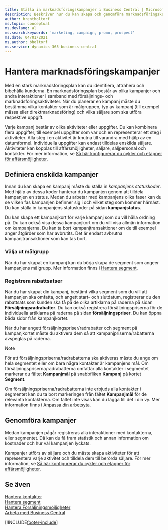 ```yaml
---
title: Ställa in marknadsföringskampanjer i Business Central | Microsoft Docs
description: Beskriver hur du kan skapa och genomföra marknadsföringskampanjer i Business Central för att identifiera och attrahera potentiella kunder och bibehålla befintliga.
author: brentholtorf
ms.topic: conceptual
ms.devlang: al
ms.search.keywords: 'marketing, campaign, promo, prospect'
ms.date: 04/01/2021
ms.author: bholtorf
ms.service: dynamics-365-business-central
---
```

# Hantera marknadsföringskampanjer
Med en stark marknadsföringsplan kan du identifiera, attrahera och bibehålla kunderna. En marknadsföringsplan består av olika kampanjer och andra interaktioner i samband med försäljnings- och marknadsföringsaktiviteter. När du planerar en kampanj måste du bestämma vilka kontakter som är målgruppen, typ av kampanj (till exempel mässa eller direktmarknadsföring) och vilka säljare som ska utföra respektive uppgift.

Varje kampanj består av olika aktiviteter eller uppgifter. Du kan kombinera flera uppgifter, till exempel uppgifter som var och en representerar ett steg i aktiviteter. Alla steg i en aktivitet är knutna till varandra med hjälp av en datumformel. Individuella uppgifter kan endast tilldelas enskilda säljare. Aktiviteter kan kopplas till affärsmöjligheter, säljare, säljpersonal och kontakter. För mer information, se [Så här konfigurerar du cykler och etapper för affärsmöjligheter](marketing-how-setup-opportunity-sales-cycles-stages.md).

## Definiera enskilda kampanjer
Innan du kan skapa en kampanj måste du ställa in *kampanjens statuskoder*. Med hjälp av dessa koder hanterar du kampanjen genom att tilldela kampanjen en status. Medan du arbetar med kampanjens olika faser kan du se vilken fas kampanjen befinner sig i och vilket steg som kommer härnäst. Du kan ställa in kampanjens statuskoder på sidan **kampanjstatus**.

Du kan skapa ett kampanjkort för varje kampanj som du vill hålla ordning på. Du kan också visa dessa kampanjkort om du vill visa allmän information om kampanjerna.
Du kan ta bort kampanjtransaktioner om de till exempel anger åtgärder som har avbrutits. Det är endast avbrutna kampanjtransaktioner som kan tas bort.

### Välja ut målgrupp
När du har skapat en kampanj kan du börja skapa de segment som angeer kampanjens målgrupp. Mer information finns i [Hantera segment](marketing-segments.md).

### Registrera rabattsatser
När du har skapat din kampanj, bestämt vilka segment som du vill att kampanjen ska omfatta, och angett start- och slutdatum, registrerar du den rabattsats som kunden ska få på de olika artiklarna på raderna på sidan **Försäljningsradrabatter**. Du kan också registrera försäljningspriserna för de individuella artiklarna på raderna på sidan **försäljningspriser**. Du kan öppna båda sidor från kampanjkortet.

 När du har angett försäljningspriser/radrabatter och segment på kampanjkortet måste du aktivera dem så att kampanjpriserna/rabatterna avspeglas på raderna.

> [!NOTE]  
>   För att försäljningspriserna/radrabatterna ska aktiveras måste du ange om hela segmentet eller om bara några kontakter är kampanjens mål. Om försäljningspriserna/radrabatterna omfattar alla kontakter i segmentet markerar du fältet **Kampanjmål** på snabbfliken **Kampanj** på kortet **Segment**.

Om försäljningspriserna/radrabatterna inte erbjuds alla kontakter i segmentet kan du ta bort markeringen från fältet **Kampanjmål** för de relevanta kontakterna. Om fältet inte visas kan du lägga till det i din vy. Mer information finns i [Anpassa din arbetsyta](ui-personalization-user.md).

## Genomföra kampanjer
Medan kampanjen pågår registreras alla interaktioner med kontakterna, eller segmentet. Då kan du få fram statistik och annan information om kostnader och hur väl kampanjen lyckats.

Kampanjer utförs av säljare och du måste skapa aktiviteter för att representera varje aktivitet och tilldela dem till berörda säljare. För mer information, se [Så här konfigurerar du cykler och etapper för affärsmöjligheter](marketing-how-setup-opportunity-sales-cycles-stages.md).

## Se även
[Hantera kontakter](marketing-contacts.md)  
[Hantera segment](marketing-segments.md)  
[Hantera Försäljningsmöjligheter](marketing-manage-sales-opportunities.md)  
[Arbeta med Business Central](ui-work-product.md)  


[!INCLUDE[footer-include](includes/footer-banner.md)]